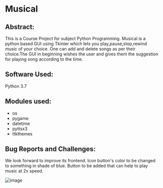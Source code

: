 # Musical

## Abstract:

This is a Course Project for subject Python Programming.
Musical is a python based GUI using Tkinter which lets you play,pause,stop,rewind music of your choice.
One can add and delete songs as per their choice.The GUI in beginning wishes the user and gives them the suggestion 
for playing song according to the time.

## Software Used:
Python 3.7

## Modules used:
* os
* pygame
* datetime
* pyttsx3
* ttkthemes

## Bug Reports and Challenges:
We look forward to improve its frontend.
Icon button's color to be changed to something in shade of blue.
Button to be added that can help to play music at 2x speed.

![image](https://user-images.githubusercontent.com/50794649/136974756-f2869e52-3978-4c73-adb5-5383b050fb95.png)
